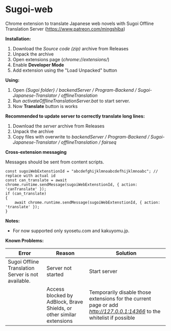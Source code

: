 # Sugoi-web
Chrome extension to translate Japanese web novels with Sugoi Offline Translation Server (https://www.patreon.com/mingshiba)

**Installation:**
1. Download the *Source code (zip)* archive from Releases
2. Unpack the archive
3. Open extensions page (*chrome://extensions/*)
4. Enable **Developer Mode**
5. Add extension using the "Load Unpacked" button

**Using:**
1. Open *{Sugoi folder} / backendServer / Program-Backend / Sugoi-Japanese-Translator / offlineTranslation*
2. Run *activateOfflineTranslationServer.bat* to start server.
3. Now **Translate** button is works

**Recommended to update server to correctly translate long lines:**
1. Download the *server* archive from Releases
2. Unpack the archive
3. Copy files with overwrite to *backendServer / Program-Backend / Sugoi-Japanese-Translator / offlineTranslation / fairseq*

**Cross-extension messaging**

Messages should be sent from content scripts.

	const sugoiWebExtenstionId = "abcdefghijklmnoabcdefhijklmnoabc"; // replace with actual id
	const can_translate = await chrome.runtime.sendMessage(sugoiWebExtenstionId, { action: 'canTranslate' });
	if (can_translate)
	{
		await chrome.runtime.sendMessage(sugoiWebExtenstionId, { action: 'translate' });
	}

**Notes:**
* For now supported only syosetu.com and kakuyomu.jp.

**Known Problems:**

| Error                                              |Reason|Solution|
|----------------------------------------------------|-----|-----|
| Sugoi Offline Translation Server is not available. |Server not started|Start server|
|                                                    |Access blocked by AdBlock, Brave Shields, or other similar extensions|Temporarily disable those extensions for the current page or add *http://127.0.0.1:14366* to the whitelist if possible|